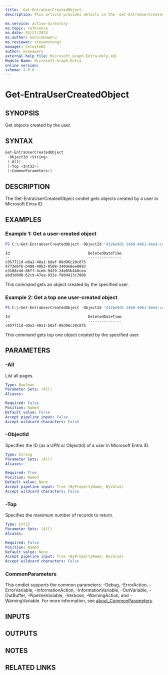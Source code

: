 ```yaml
---
title:  Get-EntraUserCreatedObject.
description: This article provides details on the  Get-EntraUserCreatedObject Command.

ms.service: active-directory
ms.topic: reference
ms.date: 03/27/2024
ms.author: eunicewaweru
ms.reviewer: stevemutungi
manager: CelesteDG
author: msewaweru
external help file: Microsoft.Graph.Entra-Help.xml
Module Name: Microsoft.Graph.Entra
online version:
schema: 2.0.0
---
```


# Get-EntraUserCreatedObject

## SYNOPSIS
Get objects created by the user.

## SYNTAX

```powershell
Get-EntraUserCreatedObject 
 -ObjectId <String> 
 [-All] 
 [-Top <Int32>] 
 [<CommonParameters>]
```

## DESCRIPTION
The Get-EntraUserCreatedObject cmdlet gets objects created by a user in Microsoft Entra ID.

## EXAMPLES

### Example 1: Get a user-created object
```powershell
PS C:\>Get-EntraUserCreatedObject -ObjectId "412be9d1-1460-4061-8eed-cca203fcb215"
```
```output
Id                                   DeletedDateTime
--                                   ---------------
c057711d-e0a2-40a1-b8af-06d96c20c875
4773e0f6-b400-40b3-8508-340de8ee0893
e3108c4d-86ff-4ceb-9429-24e85b4b8cea
abd3d0d8-62c9-47ea-932e-f80d413c7808
```
This command gets an object created by the specified user.

### Example 2: Get a top one user-created object
```powershell
PS C:\>Get-EntraUserCreatedObject -ObjectId "412be9d1-1460-4061-8eed-cca203fcb215" -Top 1
```
```output
Id                                   DeletedDateTime
--                                   ---------------
c057711d-e0a2-40a1-b8af-06d96c20c875
```
This command gets top one object created by the specified user.

## PARAMETERS

### -All
List all pages.

```yaml
Type: Boolean
Parameter Sets: (All)
Aliases:

Required: False
Position: Named
Default value: False
Accept pipeline input: False
Accept wildcard characters: False
```

### -ObjectId
Specifies the ID (as a UPN or ObjectId) of a user in Microsoft Entra ID.

```yaml
Type: String
Parameter Sets: (All)
Aliases:

Required: True
Position: Named
Default value: None
Accept pipeline input: True (ByPropertyName, ByValue)
Accept wildcard characters: False
```

### -Top
Specifies the maximum number of records to return.

```yaml
Type: Int32
Parameter Sets: (All)
Aliases:

Required: False
Position: Named
Default value: None
Accept pipeline input: True (ByPropertyName, ByValue)
Accept wildcard characters: False
```

### CommonParameters
This cmdlet supports the common parameters: -Debug, -ErrorAction, -ErrorVariable, -InformationAction, -InformationVariable, -OutVariable, -OutBuffer, -PipelineVariable, -Verbose, -WarningAction, and -WarningVariable. For more information, see [about_CommonParameters](https://go.microsoft.com/fwlink/?LinkID=113216).

## INPUTS

## OUTPUTS

## NOTES

## RELATED LINKS